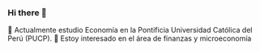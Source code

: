 ### Hi there 👋

🌱 Actualmente estudio Economía en la Pontificia Universidad Católica del Perú (PUCP).
💬 Estoy interesado en el área de finanzas y microeconomía

